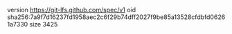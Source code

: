 version https://git-lfs.github.com/spec/v1
oid sha256:7a9f7d16237fd1958aec2c6f29b74dff2027f9be85a13528cfdbfd06261a7330
size 3425
